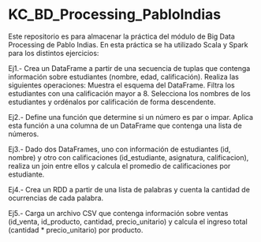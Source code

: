# KC_BD_Processing_PabloIndias

Este repositorio es para almacenar la práctica del módulo de Big Data Processing de Pablo Indias. En esta práctica se ha utilizado Scala y Spark para los distintos ejercicios:

Ej1.- Crea un DataFrame a partir de una secuencia de tuplas que contenga información sobre estudiantes (nombre, edad, calificación). Realiza las siguientes operaciones:
Muestra el esquema del DataFrame. Filtra los estudiantes con una calificación mayor a 8. Selecciona los nombres de los estudiantes y ordénalos por calificación de forma descendente.

Ej2.- Define una función que determine si un número es par o impar. Aplica esta función a una columna de un DataFrame que contenga una lista de números.

Ej3.- Dado dos DataFrames, uno con información de estudiantes (id, nombre) y otro con calificaciones (id_estudiante, asignatura, calificacion), realiza un join entre ellos y calcula el promedio de calificaciones por estudiante.

Ej4.- Crea un RDD a partir de una lista de palabras y cuenta la cantidad de ocurrencias de cada palabra.

Ej5.- Carga un archivo CSV que contenga información sobre ventas (id_venta, id_producto, cantidad, precio_unitario) y calcula el ingreso total (cantidad * precio_unitario) por producto.
